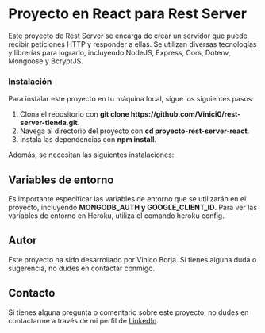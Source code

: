 

# Proyecto en React para Rest Server

Este proyecto de Rest Server se encarga de crear un servidor que puede recibir peticiones HTTP y responder a ellas. Se utilizan diversas tecnologías y librerías para lograrlo, incluyendo NodeJS, Express, Cors, Dotenv, Mongoose y BcryptJS.

### Instalación
Para instalar este proyecto en tu máquina local, sigue los siguientes pasos:
<ol>
 <li>Clona el repositorio con <b>git clone https://github.com/Vinici0/rest-server-tienda.git</b>.</li>
 <li>Navega al directorio del proyecto con <b>cd proyecto-rest-server-react</b>.</li>
 <li>Instala las dependencias con <b>npm install</b>.</li>
</ol>

Además, se necesitan las siguientes instalaciones:

## Variables de entorno
Es importante especificar las variables de entorno que se utilizarán en el proyecto, incluyendo <b>MONGODB_AUTH y GOOGLE_CLIENT_ID</b>. Para ver las variables de entorno en Heroku, utiliza el comando heroku config.


## Autor
Este proyecto ha sido desarrollado por Vinico Borja. Si tienes alguna duda o sugerencia, no dudes en contactar conmigo.

## Contacto

Si tienes alguna pregunta o comentario sobre este proyecto, no dudes en contactarme a través de mi perfil de [LinkedIn](https://www.linkedin.com/in/vinicio-borja/).
